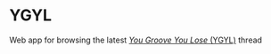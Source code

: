 # YGYL

Web app for browsing the latest [*You Groove You Lose* (YGYL)](https://www.urbandictionary.com/define.php?term=ygyl) thread

